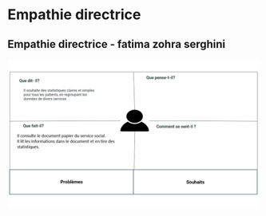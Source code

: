 # Empathie directrice
## Empathie directrice - fatima zohra serghini
![Directrice Carte d'empathie](../images/empathie-directrice.jpg)